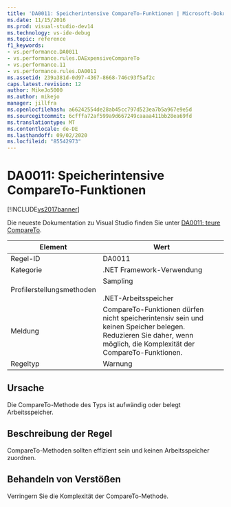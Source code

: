 ```yaml
---
title: 'DA0011: Speicherintensive CompareTo-Funktionen | Microsoft-Dokumentation'
ms.date: 11/15/2016
ms.prod: visual-studio-dev14
ms.technology: vs-ide-debug
ms.topic: reference
f1_keywords:
- vs.performance.DA0011
- vs.performance.rules.DAExpensiveCompareTo
- vs.performance.11
- vs.performance.rules.DA0011
ms.assetid: 239a381d-0d97-4367-8668-746c93f5af2c
caps.latest.revision: 12
author: MikeJo5000
ms.author: mikejo
manager: jillfra
ms.openlocfilehash: a66242554de28ab45cc797d523ea7b5a967e9e5d
ms.sourcegitcommit: 6cfffa72af599a9d667249caaaa411bb28ea69fd
ms.translationtype: MT
ms.contentlocale: de-DE
ms.lasthandoff: 09/02/2020
ms.locfileid: "85542973"
---
```

# <a name="da0011-expensive-compareto"></a>DA0011: Speicherintensive CompareTo-Funktionen
[!INCLUDE[vs2017banner](../includes/vs2017banner.md)]

Die neueste Dokumentation zu Visual Studio finden Sie unter [DA0011: teure CompareTo](/visualstudio/profiling/da0011-expensive-compareto).  
  
|Element|Wert|  
|-|-|  
|Regel-ID|DA0011|  
|Kategorie|.NET Framework-Verwendung|  
|Profilerstellungsmethoden|Sampling<br /><br /> .NET-Arbeitsspeicher|  
|Meldung|CompareTo-Funktionen dürfen nicht speicherintensiv sein und keinen Speicher belegen. Reduzieren Sie daher, wenn möglich, die Komplexität der CompareTo-Funktionen.|  
|Regeltyp|Warnung|  
  
## <a name="cause"></a>Ursache  
 Die CompareTo-Methode des Typs ist aufwändig oder belegt Arbeitsspeicher.  
  
## <a name="rule-description"></a>Beschreibung der Regel  
 CompareTo-Methoden sollten effizient sein und keinen Arbeitsspeicher zuordnen.  
  
## <a name="how-to-fix-violations"></a>Behandeln von Verstößen  
 Verringern Sie die Komplexität der CompareTo-Methode.
